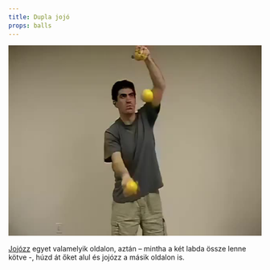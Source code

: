 ```yaml
---
title: Dupla jojó
props: balls
---
```


![Dupla jojó](/site/videos/poster/doubleyoyo.jpg)

 [Jojózz](/site/hu/jojo/README.md) egyet valamelyik oldalon, aztán – mintha a két labda össze lenne kötve -, húzd át őket alul és jojózz a másik oldalon is.


